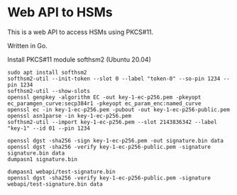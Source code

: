 # Web API to HSMs

This is a web API to access HSMs using PKCS#11.

Written in Go.

Install PKCS#11 module softhsm2 (Ubuntu 20.04)
```
sudo apt install softhsm2
softhsm2-util --init-token --slot 0 --label "token-0" --so-pin 1234 --pin 1234
softhsm2-util --show-slots
openssl genpkey -algorithm EC -out key-1-ec-p256.pem -pkeyopt ec_paramgen_curve:secp384r1 -pkeyopt ec_param_enc:named_curve
openssl ec -in key-1-ec-p256.pem -pubout -out key-1-ec-p256-public.pem
openssl asn1parse -in key-1-ec-p256.pem
softhsm2-util --import key-1-ec-p256.pem --slot 2143836342 --label "key-1" --id 01 --pin 1234 
```

```
openssl dgst -sha256 -sign key-1-ec-p256.pem -out signature.bin data
openssl dgst -sha256 -verify key-1-ec-p256-public.pem -signature signature.bin data
dumpasn1 signature.bin
```

```
dumpasn1 webapi/test-signature.bin
openssl dgst -sha256 -verify key-1-ec-p256-public.pem -signature webapi/test-signature.bin data
```
